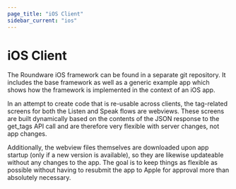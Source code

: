 ```yaml
---
page_title: "iOS Client"
sidebar_current: "ios"
---
```


# iOS Client

The Roundware iOS framework can be found in a separate git repository.  It includes
the base framework as well as a generic example app which shows how the framework is
implemented in the context of an iOS app.

In an attempt to create code that is re-usable across clients, the tag-related screens
for both the Listen and Speak flows are webviews.  These screens are built dynamically
based on the contents of the JSON response to the get_tags API call and are therefore
very flexible with server changes, not app changes.

Additionally, the webview files themselves
are downloaded upon app startup (only if a new version is available), so they are likewise
updateable without any changes to the app.  The goal is to keep things as flexible as possible
without having to resubmit the app to Apple for approval more than absolutely necessary.

